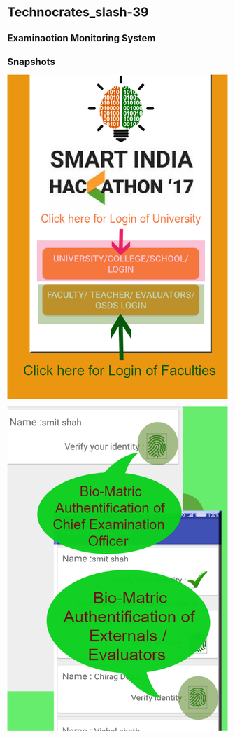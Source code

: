 # Technocrates_slash-39

## Examinaotion Monitoring System


## Snapshots

![image1](image1.png)


![image1](image2.png)
